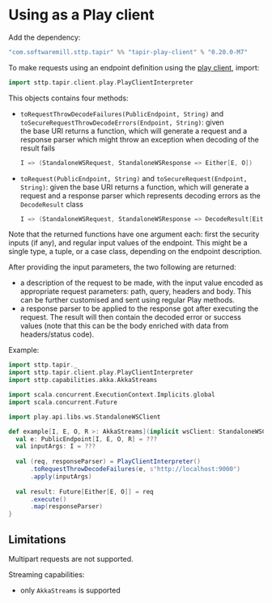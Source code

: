 # Using as a Play client

Add the dependency:

```scala
"com.softwaremill.sttp.tapir" %% "tapir-play-client" % "0.20.0-M7"
```

To make requests using an endpoint definition using the [play client](https://github.com/playframework/play-ws), import:

```scala
import sttp.tapir.client.play.PlayClientInterpreter
```

This objects contains four methods:
 - `toRequestThrowDecodeFailures(PublicEndpoint, String)` and `toSecureRequestThrowDecodeErrors(Endpoint, String)`: given  
   the base URI returns a function, which will generate a request and a response parser which might throw
   an exception when decoding of the result fails
   ```scala
   I => (StandaloneWSRequest, StandaloneWSResponse => Either[E, O])
   ```
 - `toRequest(PublicEndpoint, String)` and `toSecureRequest(Endpoint, String)`: given the base URI returns a function,
   which will generate a request and a response parser which represents
   decoding errors as the `DecodeResult` class
   ```scala
   I => (StandaloneWSRequest, StandaloneWSResponse => DecodeResult[Either[E, O]])
   ```

Note that the returned functions have one argument each: first the security inputs (if any), and regular input values of the endpoint. This might be a 
single type, a tuple, or a case class, depending on the endpoint description. 

After providing the input parameters, the two following are returned:
- a description of the request to be made, with the input value
  encoded as appropriate request parameters: path, query, headers and body.
  This can be further customised and sent using regular Play methods.
- a response parser to be applied to the response got after executing the request.
  The result will then contain the decoded error or success values
  (note that this can be the body enriched with data from headers/status code).

Example:

```scala
import sttp.tapir._
import sttp.tapir.client.play.PlayClientInterpreter
import sttp.capabilities.akka.AkkaStreams

import scala.concurrent.ExecutionContext.Implicits.global
import scala.concurrent.Future

import play.api.libs.ws.StandaloneWSClient

def example[I, E, O, R >: AkkaStreams](implicit wsClient: StandaloneWSClient) {
  val e: PublicEndpoint[I, E, O, R] = ???
  val inputArgs: I = ???
  
  val (req, responseParser) = PlayClientInterpreter()
      .toRequestThrowDecodeFailures(e, s"http://localhost:9000")
      .apply(inputArgs)
  
  val result: Future[Either[E, O]] = req
      .execute()
      .map(responseParser)
}
```

## Limitations

Multipart requests are not supported.

Streaming capabilities:
- only `AkkaStreams` is supported
